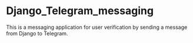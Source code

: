 # Django_Telegram_messaging
This is a messaging application for user verification by sending a message from Django to Telegram.
